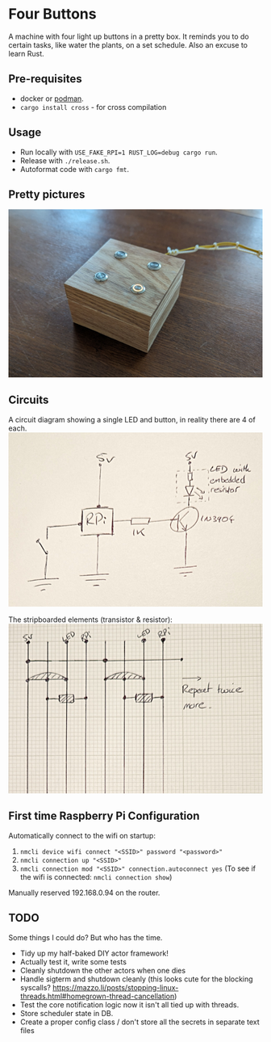 Four Buttons
============

A machine with four light up buttons in a pretty box.  It reminds you to do certain tasks, like water the plants, on a set schedule.  Also an excuse to learn Rust.

## Pre-requisites

* docker or [podman](https://podman.io/docs/installation).
* `cargo install cross` - for cross compilation

## Usage

* Run locally with `USE_FAKE_RPI=1 RUST_LOG=debug cargo run`.
* Release with `./release.sh`.
* Autoformat code with `cargo fmt`.

## Pretty pictures

![Picture of the finished machine](images/complete.png)

## Circuits

A circuit diagram showing a single LED and button, in reality there are 4 of each.
![Circuit Diagram](images/circuit-2.png)

The stripboarded elements (transistor & resistor):
![Stripboard diagram](images/circuit-1.png)

## First time Raspberry Pi Configuration

Automatically connect to the wifi on startup:
1. `nmcli device wifi connect "<SSID>" password "<password>"`
2. `nmcli connection up "<SSID>"`
3. `nmcli connection mod "<SSID>" connection.autoconnect yes`
(To see if the wifi is connected: `nmcli connection show`)

Manually reserved 192.168.0.94 on the router.

## TODO

Some things I could do?  But who has the time.
* Tidy up my half-baked DIY actor framework!
 * Actually test it, write some tests
 * Cleanly shutdown the other actors when one dies
 * Handle sigterm and shutdown cleanly (this looks cute for the blocking syscalls? https://mazzo.li/posts/stopping-linux-threads.html#homegrown-thread-cancellation)
* Test the core notification logic now it isn't all tied up with threads.
* Store scheduler state in DB.
* Create a proper config class / don't store all the secrets in separate text files
